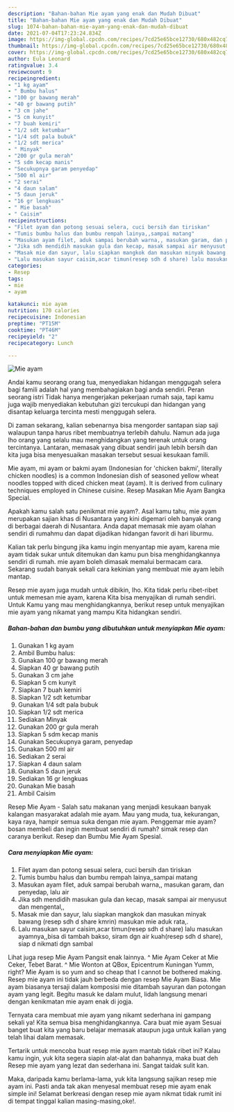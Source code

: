 ```yaml
---
description: "Bahan-bahan Mie ayam yang enak dan Mudah Dibuat"
title: "Bahan-bahan Mie ayam yang enak dan Mudah Dibuat"
slug: 1074-bahan-bahan-mie-ayam-yang-enak-dan-mudah-dibuat
date: 2021-07-04T17:23:24.834Z
image: https://img-global.cpcdn.com/recipes/7cd25e65bce12730/680x482cq70/mie-ayam-foto-resep-utama.jpg
thumbnail: https://img-global.cpcdn.com/recipes/7cd25e65bce12730/680x482cq70/mie-ayam-foto-resep-utama.jpg
cover: https://img-global.cpcdn.com/recipes/7cd25e65bce12730/680x482cq70/mie-ayam-foto-resep-utama.jpg
author: Eula Leonard
ratingvalue: 3.4
reviewcount: 9
recipeingredient:
- "1 kg ayam"
- " Bumbu halus"
- "100 gr bawang merah"
- "40 gr bawang putih"
- "3 cm jahe"
- "5 cm kunyit"
- "7 buah kemiri"
- "1/2 sdt ketumbar"
- "1/4 sdt pala bubuk"
- "1/2 sdt merica"
- " Minyak"
- "200 gr gula merah"
- "5 sdm kecap manis"
- "Secukupnya garam penyedap"
- "500 ml air"
- "2 serai"
- "4 daun salam"
- "5 daun jeruk"
- "16 gr lengkuas"
- " Mie basah"
- " Caisim"
recipeinstructions:
- "Filet ayam dan potong sesuai selera, cuci bersih dan tiriskan"
- "Tumis bumbu halus dan bumbu rempah lainya,,sampai matang"
- "Masukan ayam filet, aduk sampai berubah warna,, masukan garam, dan penyedap, lalu air"
- "Jika sdh mendidih masukan gula dan kecap, masak sampai air menyusut dan mengental,,"
- "Masak mie dan sayur, lalu siapkan mangkok dan masukan minyak bawang (resep sdh d share kmrin) masukan mie aduk rata,."
- "Lalu masukan sayur caisim,acar timun(resep sdh d share) lalu masukan ayamnya,,bisa di tambah bakso, siram dgn air kuah(resep sdh d share), siap d nikmati dgn sambal"
categories:
- Resep
tags:
- mie
- ayam

katakunci: mie ayam 
nutrition: 170 calories
recipecuisine: Indonesian
preptime: "PT15M"
cooktime: "PT46M"
recipeyield: "2"
recipecategory: Lunch

---
```



![Mie ayam](https://img-global.cpcdn.com/recipes/7cd25e65bce12730/680x482cq70/mie-ayam-foto-resep-utama.jpg)

Andai kamu seorang orang tua, menyediakan hidangan menggugah selera bagi famili adalah hal yang membahagiakan bagi anda sendiri. Peran seorang istri Tidak hanya mengerjakan pekerjaan rumah saja, tapi kamu juga wajib menyediakan kebutuhan gizi tercukupi dan hidangan yang disantap keluarga tercinta mesti menggugah selera.

Di zaman  sekarang, kalian sebenarnya bisa mengorder santapan siap saji walaupun tanpa harus ribet membuatnya terlebih dahulu. Namun ada juga lho orang yang selalu mau menghidangkan yang terenak untuk orang tercintanya. Lantaran, memasak yang dibuat sendiri jauh lebih bersih dan kita juga bisa menyesuaikan masakan tersebut sesuai kesukaan famili. 

Mie ayam, mi ayam or bakmi ayam (Indonesian for &#39;chicken bakmi&#39;, literally chicken noodles) is a common Indonesian dish of seasoned yellow wheat noodles topped with diced chicken meat (ayam). It is derived from culinary techniques employed in Chinese cuisine. Resep Masakan Mie Ayam Bangka Special.

Apakah kamu salah satu penikmat mie ayam?. Asal kamu tahu, mie ayam merupakan sajian khas di Nusantara yang kini digemari oleh banyak orang di berbagai daerah di Nusantara. Anda dapat memasak mie ayam olahan sendiri di rumahmu dan dapat dijadikan hidangan favorit di hari liburmu.

Kalian tak perlu bingung jika kamu ingin menyantap mie ayam, karena mie ayam tidak sukar untuk ditemukan dan kamu pun bisa menghidangkannya sendiri di rumah. mie ayam boleh dimasak memalui bermacam cara. Sekarang sudah banyak sekali cara kekinian yang membuat mie ayam lebih mantap.

Resep mie ayam juga mudah untuk dibikin, lho. Kita tidak perlu ribet-ribet untuk memesan mie ayam, karena Kita bisa menyajikan di rumah sendiri. Untuk Kamu yang mau menghidangkannya, berikut resep untuk menyajikan mie ayam yang nikamat yang mampu Kita hidangkan sendiri.

<!--inarticleads1-->

##### Bahan-bahan dan bumbu yang dibutuhkan untuk menyiapkan Mie ayam:

1. Gunakan 1 kg ayam
1. Ambil  Bumbu halus:
1. Gunakan 100 gr bawang merah
1. Siapkan 40 gr bawang putih
1. Gunakan 3 cm jahe
1. Siapkan 5 cm kunyit
1. Siapkan 7 buah kemiri
1. Siapkan 1/2 sdt ketumbar
1. Gunakan 1/4 sdt pala bubuk
1. Siapkan 1/2 sdt merica
1. Sediakan  Minyak
1. Gunakan 200 gr gula merah
1. Siapkan 5 sdm kecap manis
1. Gunakan Secukupnya garam, penyedap
1. Gunakan 500 ml air
1. Sediakan 2 serai
1. Siapkan 4 daun salam
1. Gunakan 5 daun jeruk
1. Sediakan 16 gr lengkuas
1. Gunakan  Mie basah
1. Ambil  Caisim


Resep Mie Ayam - Salah satu makanan yang menjadi kesukaan banyak kalangan masyarakat adalah mie ayam. Mau yang muda, tua, kekurangan, kaya raya, hampir semua suka dengan mie ayam. Penggemar mie ayam? bosan membeli dan ingin membuat sendiri di rumah? simak resep dan caranya berikut. Resep dan Bumbu Mie Ayam Spesial. 

<!--inarticleads2-->

##### Cara menyiapkan Mie ayam:

1. Filet ayam dan potong sesuai selera, cuci bersih dan tiriskan
1. Tumis bumbu halus dan bumbu rempah lainya,,sampai matang
1. Masukan ayam filet, aduk sampai berubah warna,, masukan garam, dan penyedap, lalu air
1. Jika sdh mendidih masukan gula dan kecap, masak sampai air menyusut dan mengental,,
1. Masak mie dan sayur, lalu siapkan mangkok dan masukan minyak bawang (resep sdh d share kmrin) masukan mie aduk rata,.
1. Lalu masukan sayur caisim,acar timun(resep sdh d share) lalu masukan ayamnya,,bisa di tambah bakso, siram dgn air kuah(resep sdh d share), siap d nikmati dgn sambal


Lihat juga resep Mie Ayam Pangsit enak lainnya. ^ Mie Ayam Ceker at Mie Ceker, Tebet Barat. ^ Mie Wonton at QBox, Epicentrum Kuningan Yumm, right? Mie Ayam is so yum and so cheap that I cannot be bothered making. Resep mie ayam ini tidak jauh berbeda dengan resep Mie Ayam Biasa. Mie ayam biasanya tersaji dalam komposisi mie ditambah sayuran dan potongan ayam yang legit. Begitu masuk ke dalam mulut, lidah langsung menari dengan kenikmatan mie ayam enak di jogja. 

Ternyata cara membuat mie ayam yang nikamt sederhana ini gampang sekali ya! Kita semua bisa menghidangkannya. Cara buat mie ayam Sesuai banget buat kita yang baru belajar memasak ataupun juga untuk kalian yang telah lihai dalam memasak.

Tertarik untuk mencoba buat resep mie ayam mantab tidak ribet ini? Kalau kamu ingin, yuk kita segera siapin alat-alat dan bahannya, maka buat deh Resep mie ayam yang lezat dan sederhana ini. Sangat taidak sulit kan. 

Maka, daripada kamu berlama-lama, yuk kita langsung sajikan resep mie ayam ini. Pasti anda tak akan menyesal membuat resep mie ayam enak simple ini! Selamat berkreasi dengan resep mie ayam nikmat tidak rumit ini di tempat tinggal kalian masing-masing,oke!.

